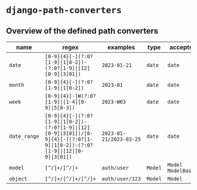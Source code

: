 # `django-path-converters`

## Overview of the defined path converters

<!-- path converters -->
|    name    |                                                        regex                                                        |       examples        | type  |      accepts      |
|------------|---------------------------------------------------------------------------------------------------------------------|-----------------------|-------|-------------------|
|`date`      |`[0-9]{4}[-](?:0?[1-9]\|1[0-2])-(?:0?[1-9]\|[12][0-9]\|3[01])`                                                          |`2023-01-21`           |`date` |`date`             |
|`month`     |`[0-9]{4}[-](?:0?[1-9]\|1[0-2])`                                                                                      |`2023-01`              |`date` |`date`             |
|`week`      |`[0-9]{4}[-]W(?:0?[1-9]\|[1-4][0-9]\|5[0-3])`                                                                          |`2023-W03`             |`date` |`date`             |
|`date_range`|`[0-9]{4}[-](?:0?[1-9]\|1[0-2])-(?:0?[1-9]\|[12][0-9]\|3[01])/[0-9]{4}[-](?:0?[1-9]\|1[0-2])-(?:0?[1-9]\|[12][0-9]\|3[01])`|`2023-01-21/2023-03-25`|`date` |`date`             |
|`model`     |`[^/]+/[^/]+`                                                                                                        |`auth/user`            |`Model`|`Model` `ModelBase`|
|`object`    |`[^/]+/[^/]+/[^/]+`                                                                                                  |`auth/user/123`        |`Model`|`Model`            |
<!-- end path converters -->
